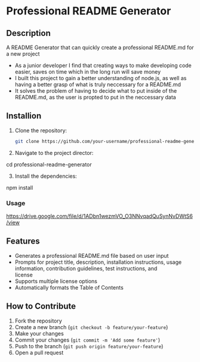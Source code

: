 # Professional README Generator 

## Description 

A README Generator that can quickly create a professional README.md for a new project

- As a junior developer I find that creating ways to make developing code easier, saves on time which in the long run will save money
- I built this project to gain a better understanding of node.js, as well as having a better grasp of what is truly neccessary for a README.md
- It solves the problem of having to decide what to put inside of the README.md, as the user is propted to put in the neccessary data

## Installion


1. Clone the repository:
   ```sh
   git clone https://github.com/your-username/professional-readme-generator.git

2. Navigate to the project director:

cd professional-readme-generator

3. Install the dependencies:

npm install


### Usage

https://drive.google.com/file/d/1ADbn1wezmVO_O3NNvqadQuSynNvDWtS6/view


## Features

- Generates a professional README.md file based on user input
- Prompts for project title, description, installation instructions, usage information, contribution guidelines, test instructions, and  
  license
- Supports multiple license options
- Automatically formats the Table of Contents

## How to Contribute

1. Fork the repository
2. Create a new branch (`git checkout -b feature/your-feature`)
3. Make your changes
4. Commit your changes (`git commit -m 'Add some feature'`)
5. Push to the branch (`git push origin feature/your-feature`)
6. Open a pull request

